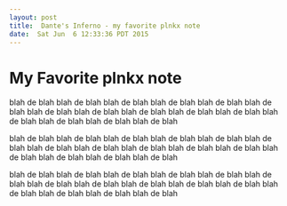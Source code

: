 ```yaml
---
layout: post
title:  Dante's Inferno - my favorite plnkx note
date:  Sat Jun  6 12:33:36 PDT 2015
---
```


# My Favorite plnkx note

blah de blah blah de blah blah de blah blah de blah blah de blah blah
de blah blah de blah blah de blah blah de blah blah de blah blah de
blah blah de blah blah de blah blah de blah blah de blah

blah de blah blah de blah blah de blah blah de blah blah de blah blah
de blah blah de blah blah de blah blah de blah blah de blah blah de
blah blah de blah blah de blah blah de blah blah de blah

blah de blah blah de blah blah de blah blah de blah blah de blah blah
de blah blah de blah blah de blah blah de blah blah de blah blah de
blah blah de blah blah de blah blah de blah blah de blah

